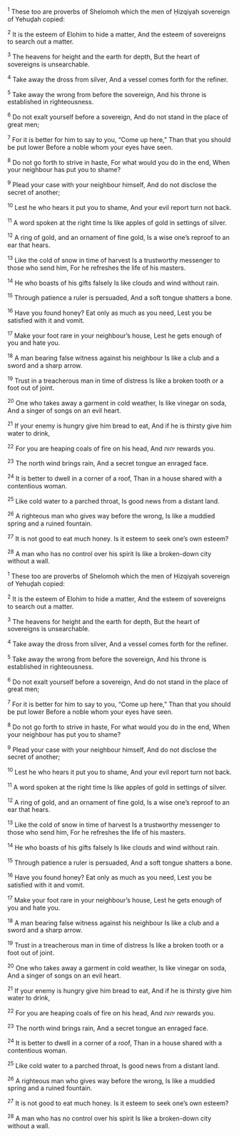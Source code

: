 <sup>1</sup> These too are proverbs of Shelomoh which the men of Ḥizqiyah sovereign of Yehuḏah copied:

<sup>2</sup> It is the esteem of Elohim to hide a matter, And the esteem of sovereigns to search out a matter.

<sup>3</sup> The heavens for height and the earth for depth, But the heart of sovereigns is unsearchable.

<sup>4</sup> Take away the dross from silver, And a vessel comes forth for the refiner.

<sup>5</sup> Take away the wrong from before the sovereign, And his throne is established in righteousness.

<sup>6</sup> Do not exalt yourself before a sovereign, And do not stand in the place of great men;

<sup>7</sup> For it is better for him to say to you, “Come up here,” Than that you should be put lower Before a noble whom your eyes have seen.

<sup>8</sup> Do not go forth to strive in haste, For what would you do in the end, When your neighbour has put you to shame?

<sup>9</sup> Plead your case with your neighbour himself, And do not disclose the secret of another;

<sup>10</sup> Lest he who hears it put you to shame, And your evil report turn not back.

<sup>11</sup> A word spoken at the right time Is like apples of gold in settings of silver.

<sup>12</sup> A ring of gold, and an ornament of fine gold, Is a wise one’s reproof to an ear that hears.

<sup>13</sup> Like the cold of snow in time of harvest Is a trustworthy messenger to those who send him, For he refreshes the life of his masters.

<sup>14</sup> He who boasts of his gifts falsely Is like clouds and wind without rain.

<sup>15</sup> Through patience a ruler is persuaded, And a soft tongue shatters a bone.

<sup>16</sup> Have you found honey? Eat only as much as you need, Lest you be satisfied with it and vomit.

<sup>17</sup> Make your foot rare in your neighbour’s house, Lest he gets enough of you and hate you.

<sup>18</sup> A man bearing false witness against his neighbour Is like a club and a sword and a sharp arrow.

<sup>19</sup> Trust in a treacherous man in time of distress Is like a broken tooth or a foot out of joint.

<sup>20</sup> One who takes away a garment in cold weather, Is like vinegar on soda, And a singer of songs on an evil heart.

<sup>21</sup> If your enemy is hungry give him bread to eat, And if he is thirsty give him water to drink,

<sup>22</sup> For you are heaping coals of fire on his head, And יהוה rewards you.

<sup>23</sup> The north wind brings rain, And a secret tongue an enraged face.

<sup>24</sup> It is better to dwell in a corner of a roof, Than in a house shared with a contentious woman.

<sup>25</sup> Like cold water to a parched throat, Is good news from a distant land.

<sup>26</sup> A righteous man who gives way before the wrong, Is like a muddied spring and a ruined fountain.

<sup>27</sup> It is not good to eat much honey. Is it esteem to seek one’s own esteem?

<sup>28</sup> A man who has no control over his spirit Is like a broken-down city without a wall.

<sup>1</sup> These too are proverbs of Shelomoh which the men of Ḥizqiyah sovereign of Yehuḏah copied:

<sup>2</sup> It is the esteem of Elohim to hide a matter, And the esteem of sovereigns to search out a matter.

<sup>3</sup> The heavens for height and the earth for depth, But the heart of sovereigns is unsearchable.

<sup>4</sup> Take away the dross from silver, And a vessel comes forth for the refiner.

<sup>5</sup> Take away the wrong from before the sovereign, And his throne is established in righteousness.

<sup>6</sup> Do not exalt yourself before a sovereign, And do not stand in the place of great men;

<sup>7</sup> For it is better for him to say to you, “Come up here,” Than that you should be put lower Before a noble whom your eyes have seen.

<sup>8</sup> Do not go forth to strive in haste, For what would you do in the end, When your neighbour has put you to shame?

<sup>9</sup> Plead your case with your neighbour himself, And do not disclose the secret of another;

<sup>10</sup> Lest he who hears it put you to shame, And your evil report turn not back.

<sup>11</sup> A word spoken at the right time Is like apples of gold in settings of silver.

<sup>12</sup> A ring of gold, and an ornament of fine gold, Is a wise one’s reproof to an ear that hears.

<sup>13</sup> Like the cold of snow in time of harvest Is a trustworthy messenger to those who send him, For he refreshes the life of his masters.

<sup>14</sup> He who boasts of his gifts falsely Is like clouds and wind without rain.

<sup>15</sup> Through patience a ruler is persuaded, And a soft tongue shatters a bone.

<sup>16</sup> Have you found honey? Eat only as much as you need, Lest you be satisfied with it and vomit.

<sup>17</sup> Make your foot rare in your neighbour’s house, Lest he gets enough of you and hate you.

<sup>18</sup> A man bearing false witness against his neighbour Is like a club and a sword and a sharp arrow.

<sup>19</sup> Trust in a treacherous man in time of distress Is like a broken tooth or a foot out of joint.

<sup>20</sup> One who takes away a garment in cold weather, Is like vinegar on soda, And a singer of songs on an evil heart.

<sup>21</sup> If your enemy is hungry give him bread to eat, And if he is thirsty give him water to drink,

<sup>22</sup> For you are heaping coals of fire on his head, And יהוה rewards you.

<sup>23</sup> The north wind brings rain, And a secret tongue an enraged face.

<sup>24</sup> It is better to dwell in a corner of a roof, Than in a house shared with a contentious woman.

<sup>25</sup> Like cold water to a parched throat, Is good news from a distant land.

<sup>26</sup> A righteous man who gives way before the wrong, Is like a muddied spring and a ruined fountain.

<sup>27</sup> It is not good to eat much honey. Is it esteem to seek one’s own esteem?

<sup>28</sup> A man who has no control over his spirit Is like a broken-down city without a wall.

